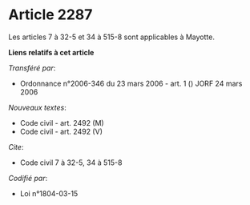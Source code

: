 # Article 2287

Les articles 7 à 32-5 et 34 à 515-8 sont applicables à Mayotte.

**Liens relatifs à cet article**

_Transféré par_:

  - Ordonnance n°2006-346 du 23 mars 2006 - art. 1 () JORF 24 mars 2006

_Nouveaux textes_:

  - Code civil - art. 2492 (M)
  - Code civil - art. 2492 (V)

_Cite_:

  - Code civil 7 à 32-5, 34 à 515-8

_Codifié par_:

  - Loi n°1804-03-15
